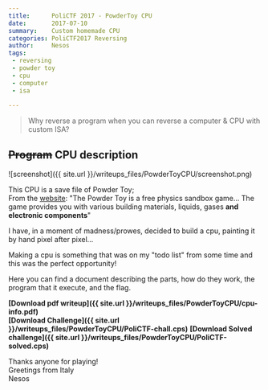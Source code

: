 ```yaml
---  
title:      PoliCTF 2017 - PowderToy CPU  
date:       2017-07-10  
summary:    Custom homemade CPU  
categories: PoliCTF2017 Reversing  
author:     Nesos  
tags:  
 - reversing  
 - powder toy  
 - cpu  
 - computer  
 - isa  
   
---  
```

  
> Why reverse a program when you can reverse a computer & CPU with custom ISA?  
  
  
  
## ~~Program~~ CPU description  
  
![screenshot]({{ site.url }}/writeups_files/PowderToyCPU/screenshot.png)  
  
This CPU is a save file of Powder Toy;  
From the [website](http://powdertoy.co.uk/): "The Powder Toy is a free physics sandbox game... The game provides you with various building materials, liquids, gases **and electronic components**"  
  
I have, in a moment of madness/prowes, decided to build a cpu, painting it by hand pixel after pixel...  
  
Making a cpu is something that was on my "todo list" from some time and this was the perfect opportunity!  
  
Here you can find a document describing the parts, how do they work, the program that it execute, and the flag.  
  
**[Download pdf writeup]({{ site.url }}/writeups_files/PowderToyCPU/cpu-info.pdf)**  
**[Download Challenge]({{ site.url }}/writeups_files/PowderToyCPU/PoliCTF-chall.cps)** 
**[Download Solved challenge]({{ site.url }}/writeups_files/PowderToyCPU/PoliCTF-solved.cps)** 
  
Thanks anyone for playing!  
Greetings from Italy  
Nesos  

